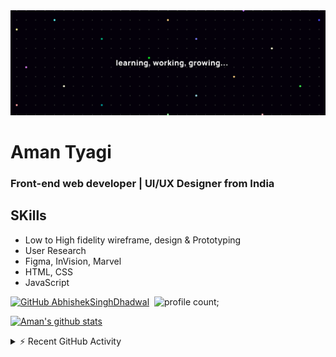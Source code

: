 <img src="https://raw.githubusercontent.com/amantyagi994/amantyagi994/main/Twitter%20header%20-%201.png">

# Aman Tyagi
### Front-end web developer | UI/UX Designer from India

## SKills

- Low to High fidelity wireframe, design & Prototyping
- User Research
- Figma, InVision, Marvel
- HTML, CSS
- JavaScript


<!-- 
[![Spotify](https://github-readme-remake.vercel.app/api/spotify)](https://open.spotify.com/playlist/0VZLNEZRlZJG8Ggd04e25U?si=9d2daea1a3494255)
 -->
 
 
[![GitHub AbhishekSinghDhadwal](https://img.shields.io/github/followers/amantyagi994?label=follow&style=social)](https://github.com/amantyagi994)&nbsp;
![profile count](https://komarev.com/ghpvc/?username=amantyagi994&color=blueviolet&style=plastic);

<!--
- 🔭 I’m currently working on ...
- 🌱 I’m currently learning ...
- 👯 I’m looking to collaborate on ...
- 🤔 I’m looking for help with ...
- 💬 Ask me about ...
- 📫 How to reach me: ...
- 😄 Pronouns: ...
- ⚡ Fun fact: ...
-->


 
[![Aman's github stats](https://github-readme-stats.vercel.app/api?username=amantyagi994&include_all_commits=true&count_private=true&show_icons=true&line_height=20&title_color=FFFFFF&icon_color=FFFFFF&text_color=FFFFFF&bg_color=0D1117)](https://github.com/anuraghazra/github-readme-stats)

<details>
  <summary>⚡ Recent GitHub Activity</summary>
  <br/>
   <a href="https://github.com/ashutosh00710/github-readme-activity-graph"><img alt="Aman's Activity Graph" src="https://activity-graph.herokuapp.com/graph?username=amantyagi994&custom_title=Aman__Tyagi's%20Contribution%20Graph&bg_color=1F222E&color=F8D866&line=F85D7F&point=FFFFFF&hide_border=true" /></a>
  <br/>
</details>


